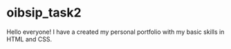 # oibsip_task2

Hello everyone!
I have a created my personal portfolio with my basic skills in HTML and CSS.
